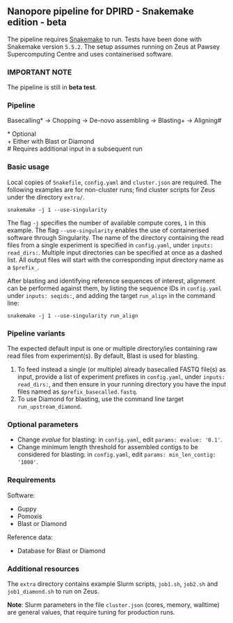 ## Nanopore pipeline for DPIRD - Snakemake edition - beta

The pipeline requires [Snakemake](https://bitbucket.org/snakemake/snakemake/) to run.
Tests have been done with Snakemake version `5.5.2`.
The setup assumes running on Zeus at Pawsey Supercomputing Centre and uses containerised software.


### IMPORTANT NOTE

The pipeline is still in **beta test**.


### Pipeline

Basecalling\* -> Chopping -> De-novo assembling -> Blasting\+ -> Aligning\#

\* Optional  
\+ Either with Blast or Diamond  
\# Requires additional input in a subsequent run


### Basic usage

Local copies of `Snakefile`, `config.yaml` and `cluster.json` are required. The following examples are for non-cluster runs; find cluster scripts for Zeus under the directory `extra/`.

```
snakemake -j 1 --use-singularity
```

The flag `-j` specifies the number of available compute cores, `1` in this example. The flag `--use-singularity` enables the use of containerised software through Singularity. The name of the directory containing the read files from a single experiment is specified in `config.yaml`, under `inputs: read_dirs:`. Multiple input directories can be specified at once as a dashed list. All output files will start with the corresponding input directory name as a `$prefix_`.

After blasting and identifying reference sequences of interest, alignment can be performed against them, by listing the sequence IDs in `config.yaml` under `inputs: seqids:`, and adding the target `run_align` in the command line:

```
snakemake -j 1 --use-singularity run_align
```


### Pipeline variants

The expected default input is one or multiple directory/ies containing raw read files from experiment(s). By default, Blast is used for blasting.

1. To feed instead a single (or multiple) already basecalled FASTQ file(s) as input, provide a list of experiment prefixes in `config.yaml`, under `inputs: read_dirs:`, and then ensure in your running directory you have the input files named as `$prefix_basecalled.fastq`.
2. To use Diamond for blasting, use the command line target `run_upstream_diamond`.


### Optional parameters

* Change *evalue* for blasting: in `config.yaml`, edit `params: evalue: '0.1'`.
* Change minimum length threshold for assembled contigs to be considered for blasting: in `config.yaml`, edit `params: min_len_contig: '1000'`.


### Requirements

Software:
* Guppy
* Pomoxis
* Blast or Diamond

Reference data:
* Database for Blast or Diamond


### Additional resources

The `extra` directory contains example Slurm scripts, `job1.sh`, `job2.sh` and `job1_diamond.sh` to run on Zeus.


**Note**: Slurm parameters in the file `cluster.json` (cores, memory, walltime) are general values, that require tuning for production runs.
